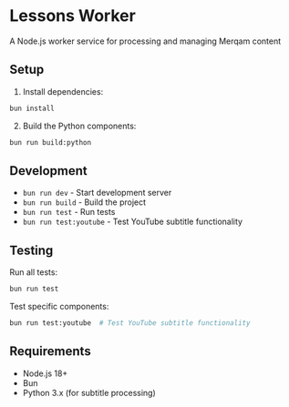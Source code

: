 # Lessons Worker

A Node.js worker service for processing and managing Merqam content

## Setup

1. Install dependencies:

```bash
bun install
```

2. Build the Python components:

```bash
bun run build:python
```

## Development

-   `bun run dev` - Start development server
-   `bun run build` - Build the project
-   `bun run test` - Run tests
-   `bun run test:youtube` - Test YouTube subtitle functionality

## Testing

Run all tests:

```bash
bun run test
```

Test specific components:

```bash
bun run test:youtube  # Test YouTube subtitle functionality
```

## Requirements

-   Node.js 18+
-   Bun
-   Python 3.x (for subtitle processing)
